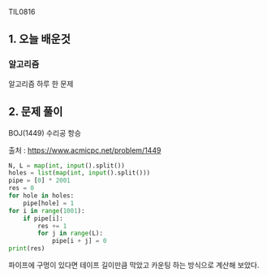 TIL0816

## 1. 오늘 배운것

### 알고리즘



알고리즘 하루 한 문제

## 2. 문제 풀이

BOJ(1449) 수리공 항승



출처 : https://www.acmicpc.net/problem/1449

``````python
N, L = map(int, input().split())
holes = list(map(int, input().split()))
pipe = [0] * 2001
res = 0
for hole in holes:
    pipe[hole] = 1
for i in range(1001):
    if pipe[i]:
        res += 1
        for j in range(L):
            pipe[i + j] = 0
print(res)
``````

파이프에 구멍이 있다면 테이프 길이만큼 막았고 카운팅 하는 방식으로 계산해 보았다.

